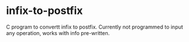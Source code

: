 # infix-to-postfix

C program to convertt infix to postfix.
Currently not programmed to input any operation, works with info pre-written.
